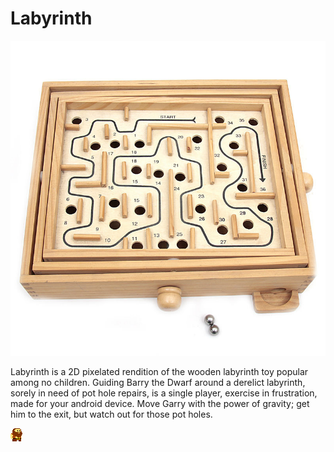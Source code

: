 # Labyrinth 

![Wooden Labyrinth toy. Fun for no-one](https://github.com/Clarksj4/Labyrinth/blob/master/WoodenLabyrinth.jpg "Wooden Labyrinth toy. Fun for no-one")

Labyrinth is a 2D pixelated rendition of the wooden labyrinth toy popular among no children. Guiding Barry the Dwarf around a derelict labyrinth, sorely in need of pot hole repairs, is a single player, exercise in frustration, made for your android device. Move Garry with the power of gravity; get him to the exit, but watch out for those pot holes.

![Larry, the Dwarf](https://github.com/Clarksj4/Labyrinth/blob/master/app/src/main/res/drawable-nodpi/dwarf_0.png "Larry, the Dwarf")
